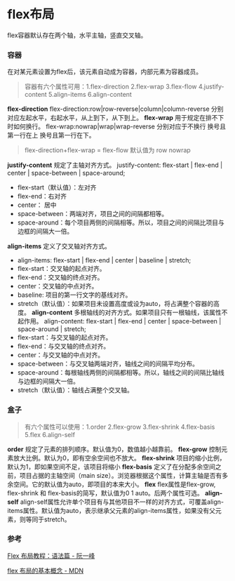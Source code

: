 # flex布局

flex容器默认存在两个轴，水平主轴，竖直交叉轴。

### 容器

在对某元素设置为flex后，该元素自动成为容器，内部元素为容器成员。

> 容器有六个属性可用：1.flex-direction 2.flex-wrap 3.flex-flow 4.justify-content 5.align-items 6.align-content

**flex-direction**
flex-direction:row|row-reverse|column|column-reverse
分别对应左起水平，右起水平，从上到下，从下到上。
**flex-wrap**
用于规定在排不下时如何换行。
flex-wrap:nowrap|wrap|wrap-reverse
分别对应于不换行 换号且第一行在上 换号且第一行在下。

> flex-direction+flex-wrap = flex-flow
> 默认值为 row nowrap

**justify-content**
规定了主轴对齐方式。
justify-content: flex-start | flex-end | center | space-between | space-around;

- flex-start（默认值）：左对齐
- flex-end：右对齐
- center： 居中
- space-between：两端对齐，项目之间的间隔都相等。
- space-around：每个项目两侧的间隔相等。所以，项目之间的间隔比项目与边框的间隔大一倍。

**align-items**
定义了交叉轴对齐方式。

- align-items: flex-start | flex-end | center | baseline | stretch;
- flex-start：交叉轴的起点对齐。
- flex-end：交叉轴的终点对齐。
- center：交叉轴的中点对齐。
- baseline: 项目的第一行文字的基线对齐。
- stretch（默认值）：如果项目未设置高度或设为auto，将占满整个容器的高度。
  **align-content**
  多根轴线的对齐方式。如果项目只有一根轴线，该属性不起作用。
  align-content: flex-start | flex-end | center | space-between | space-around | stretch;
- flex-start：与交叉轴的起点对齐。
- flex-end：与交叉轴的终点对齐。
- center：与交叉轴的中点对齐。
- space-between：与交叉轴两端对齐，轴线之间的间隔平均分布。
- space-around：每根轴线两侧的间隔都相等。所以，轴线之间的间隔比轴线与边框的间隔大一倍。
- stretch（默认值）：轴线占满整个交叉轴。

### 盒子

> 有六个属性可以使用：1.order 2.flex-grow 3.flex-shrink 4.flex-basis 5.flex 6.align-self

**order**
规定了元素的排列顺序。默认值为0，数值越小越靠前。
**flex-grow**
控制元素放大比例。默认为0，即有空余空间也不放大。
**flex-shrink**
项目的缩小比例，默认为1，即如果空间不足，该项目将缩小
**flex-basis**
定义了在分配多余空间之前，项目占据的主轴空间（main size）。浏览器根据这个属性，计算主轴是否有多余空间。它的默认值为auto，即项目的本来大小。
**flex**
flex属性是flex-grow, flex-shrink 和 flex-basis的简写，默认值为0 1 auto。后两个属性可选。
**align-self**
align-self属性允许单个项目有与其他项目不一样的对齐方式，可覆盖align-items属性。默认值为auto，表示继承父元素的align-items属性，如果没有父元素，则等同于stretch。

### 参考

[Flex 布局教程：语法篇 - 阮一峰 ](https://www.ruanyifeng.com/blog/2015/07/flex-grammar.html)

[flex 布局的基本概念 - MDN](https://developer.mozilla.org/zh-CN/docs/Web/CSS/CSS_Flexible_Box_Layout/Basic_Concepts_of_Flexbox)